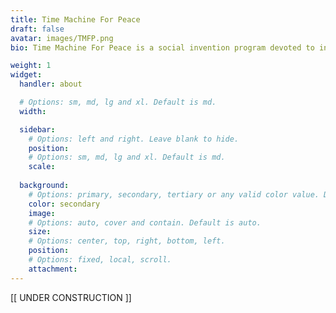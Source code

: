 ```yaml
---
title: Time Machine For Peace
draft: false
avatar: images/TMFP.png
bio: Time Machine For Peace is a social invention program devoted to innovating a unifying solution to the world peace problem, while at the same time, overcoming _time_, our scarcest resource and therefore greatest adversary, a common enemy that we can all relate and rally against (well, at least those who posess the will to see our children thrive in spite the impossible odds this universe pits against us).

weight: 1
widget:
  handler: about

  # Options: sm, md, lg and xl. Default is md.
  width:

  sidebar:
    # Options: left and right. Leave blank to hide.
    position:
    # Options: sm, md, lg and xl. Default is md.
    scale:
  
  background:
    # Options: primary, secondary, tertiary or any valid color value. Default is primary.
    color: secondary
    image:
    # Options: auto, cover and contain. Default is auto.
    size:
    # Options: center, top, right, bottom, left.
    position:
    # Options: fixed, local, scroll.
    attachment: 
---
```

[[ UNDER CONSTRUCTION ]]
